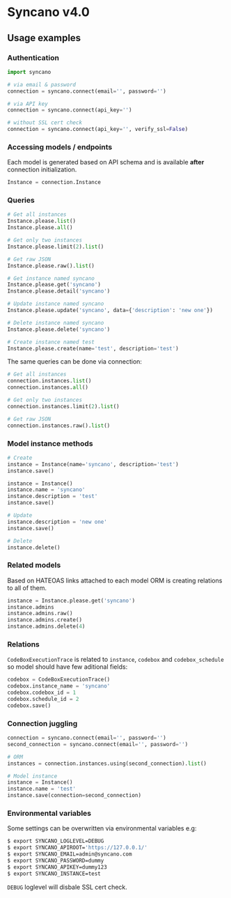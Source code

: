 # Syncano v4.0

## Usage examples

### Authentication

```python
import syncano

# via email & password
connection = syncano.connect(email='', password='')

# via API key
connection = syncano.connect(api_key='')

# without SSL cert check
connection = syncano.connect(api_key='', verify_ssl=False)
```


### Accessing models / endpoints
Each model is generated based on API schema and is available **after** connection initialization.

```python
Instance = connection.Instance
```


### Queries

```python
# Get all instances
Instance.please.list()
Instance.please.all()

# Get only two instances
Instance.please.limit(2).list()

# Get raw JSON
Instance.please.raw().list()

# Get instance named syncano
Instance.please.get('syncano')
Instance.please.detail('syncano')

# Update instance named syncano
Instance.please.update('syncano', data={'description': 'new one'})

# Delete instance named syncano
Instance.please.delete('syncano')

# Create instance named test
Instance.please.create(name='test', description='test')
```

The same queries can be done via connection:

```python
# Get all instances
connection.instances.list()
connection.instances.all()

# Get only two instances
connection.instances.limit(2).list()

# Get raw JSON
connection.instances.raw().list()
```



### Model instance methods

```python
# Create
instance = Instance(name='syncano', description='test')
instance.save()

instance = Instance()
instance.name = 'syncano'
instance.description = 'test'
instance.save()

# Update
instance.description = 'new one'
instance.save()

# Delete
instance.delete()
```


### Related models
Based on HATEOAS links attached to each model ORM is creating relations to all of them.

```python
instance = Instance.please.get('syncano')
instance.admins
instance.admins.raw()
instance.admins.create()
instance.admins.delete(4)
```

### Relations

`CodeBoxExecutionTrace` is related to `instance`, `codebox` and `codebox_schedule` so model should have few aditional fields:

```python
codebox = CodeBoxExecutionTrace()
codebox.instance_name = 'syncano'
codebox.codebox_id = 1
codebox.schedule_id = 2
codebox.save()
```

### Connection juggling


```python
connection = syncano.connect(email='', password='')
second_connection = syncano.connect(email='', password='')

# ORM
instances = connection.instances.using(second_connection).list()

# Model instance
instance = Instance()
instance.name = 'test'
instance.save(connection=second_connection)

```


### Environmental variables

Some settings can be overwritten via environmental variables e.g:

```bash
$ export SYNCANO_LOGLEVEL=DEBUG
$ export SYNCANO_APIROOT='https://127.0.0.1/'
$ export SYNCANO_EMAIL=admin@syncano.com
$ export SYNCANO_PASSWORD=dummy
$ export SYNCANO_APIKEY=dummy123
$ export SYNCANO_INSTANCE=test

```

`DEBUG` loglevel will disbale SSL cert check.
